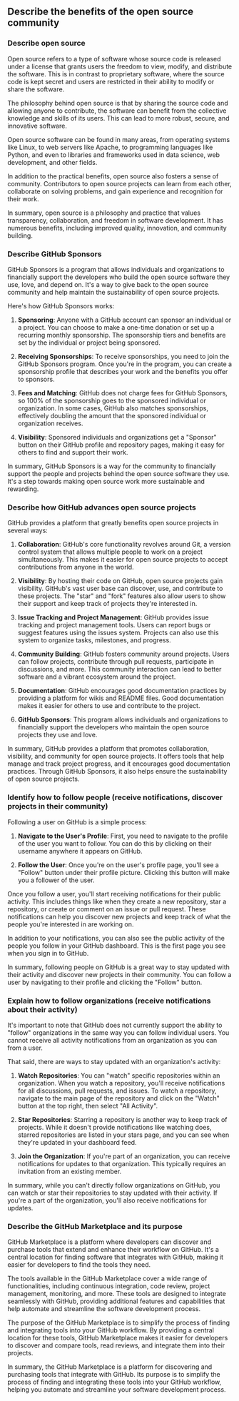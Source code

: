 ## Describe the benefits of the open source community

### Describe open source

Open source refers to a type of software whose source code is released under a license that grants users the freedom to view, modify, and distribute the software. This is in contrast to proprietary software, where the source code is kept secret and users are restricted in their ability to modify or share the software.

The philosophy behind open source is that by sharing the source code and allowing anyone to contribute, the software can benefit from the collective knowledge and skills of its users. This can lead to more robust, secure, and innovative software.

Open source software can be found in many areas, from operating systems like Linux, to web servers like Apache, to programming languages like Python, and even to libraries and frameworks used in data science, web development, and other fields.

In addition to the practical benefits, open source also fosters a sense of community. Contributors to open source projects can learn from each other, collaborate on solving problems, and gain experience and recognition for their work.

In summary, open source is a philosophy and practice that values transparency, collaboration, and freedom in software development. It has numerous benefits, including improved quality, innovation, and community building.

### Describe GitHub Sponsors

GitHub Sponsors is a program that allows individuals and organizations to financially support the developers who build the open source software they use, love, and depend on. It's a way to give back to the open source community and help maintain the sustainability of open source projects.

Here's how GitHub Sponsors works:

1. **Sponsoring**: Anyone with a GitHub account can sponsor an individual or a project. You can choose to make a one-time donation or set up a recurring monthly sponsorship. The sponsorship tiers and benefits are set by the individual or project being sponsored.

2. **Receiving Sponsorships**: To receive sponsorships, you need to join the GitHub Sponsors program. Once you're in the program, you can create a sponsorship profile that describes your work and the benefits you offer to sponsors.

3. **Fees and Matching**: GitHub does not charge fees for GitHub Sponsors, so 100% of the sponsorship goes to the sponsored individual or organization. In some cases, GitHub also matches sponsorships, effectively doubling the amount that the sponsored individual or organization receives.

4. **Visibility**: Sponsored individuals and organizations get a "Sponsor" button on their GitHub profile and repository pages, making it easy for others to find and support their work.

In summary, GitHub Sponsors is a way for the community to financially support the people and projects behind the open source software they use. It's a step towards making open source work more sustainable and rewarding.

### Describe how GitHub advances open source projects

GitHub provides a platform that greatly benefits open source projects in several ways:

1. **Collaboration**: GitHub's core functionality revolves around Git, a version control system that allows multiple people to work on a project simultaneously. This makes it easier for open source projects to accept contributions from anyone in the world.

2. **Visibility**: By hosting their code on GitHub, open source projects gain visibility. GitHub's vast user base can discover, use, and contribute to these projects. The "star" and "fork" features also allow users to show their support and keep track of projects they're interested in.

3. **Issue Tracking and Project Management**: GitHub provides issue tracking and project management tools. Users can report bugs or suggest features using the issues system. Projects can also use this system to organize tasks, milestones, and progress.

4. **Community Building**: GitHub fosters community around projects. Users can follow projects, contribute through pull requests, participate in discussions, and more. This community interaction can lead to better software and a vibrant ecosystem around the project.

5. **Documentation**: GitHub encourages good documentation practices by providing a platform for wikis and README files. Good documentation makes it easier for others to use and contribute to the project.

6. **GitHub Sponsors**: This program allows individuals and organizations to financially support the developers who maintain the open source projects they use and love.

In summary, GitHub provides a platform that promotes collaboration, visibility, and community for open source projects. It offers tools that help manage and track project progress, and it encourages good documentation practices. Through GitHub Sponsors, it also helps ensure the sustainability of open source projects.

### Identify how to follow people (receive notifications, discover projects in their community)

Following a user on GitHub is a simple process:

1. **Navigate to the User's Profile**: First, you need to navigate to the profile of the user you want to follow. You can do this by clicking on their username anywhere it appears on GitHub.

2. **Follow the User**: Once you're on the user's profile page, you'll see a "Follow" button under their profile picture. Clicking this button will make you a follower of the user.

Once you follow a user, you'll start receiving notifications for their public activity. This includes things like when they create a new repository, star a repository, or create or comment on an issue or pull request. These notifications can help you discover new projects and keep track of what the people you're interested in are working on.

In addition to your notifications, you can also see the public activity of the people you follow in your GitHub dashboard. This is the first page you see when you sign in to GitHub.

In summary, following people on GitHub is a great way to stay updated with their activity and discover new projects in their community. You can follow a user by navigating to their profile and clicking the "Follow" button.

### Explain how to follow organizations (receive notifications about their activity)

It's important to note that GitHub does not currently support the ability to "follow" organizations in the same way you can follow individual users. You cannot receive all activity notifications from an organization as you can from a user.

That said, there are ways to stay updated with an organization's activity:

1. **Watch Repositories**: You can "watch" specific repositories within an organization. When you watch a repository, you'll receive notifications for all discussions, pull requests, and issues. To watch a repository, navigate to the main page of the repository and click on the "Watch" button at the top right, then select "All Activity".

2. **Star Repositories**: Starring a repository is another way to keep track of projects. While it doesn't provide notifications like watching does, starred repositories are listed in your stars page, and you can see when they're updated in your dashboard feed.

3. **Join the Organization**: If you're part of an organization, you can receive notifications for updates to that organization. This typically requires an invitation from an existing member.

In summary, while you can't directly follow organizations on GitHub, you can watch or star their repositories to stay updated with their activity. If you're a part of the organization, you'll also receive notifications for updates.

### Describe the GitHub Marketplace and its purpose

GitHub Marketplace is a platform where developers can discover and purchase tools that extend and enhance their workflow on GitHub. It's a central location for finding software that integrates with GitHub, making it easier for developers to find the tools they need.

The tools available in the GitHub Marketplace cover a wide range of functionalities, including continuous integration, code review, project management, monitoring, and more. These tools are designed to integrate seamlessly with GitHub, providing additional features and capabilities that help automate and streamline the software development process.

The purpose of the GitHub Marketplace is to simplify the process of finding and integrating tools into your GitHub workflow. By providing a central location for these tools, GitHub Marketplace makes it easier for developers to discover and compare tools, read reviews, and integrate them into their projects.

In summary, the GitHub Marketplace is a platform for discovering and purchasing tools that integrate with GitHub. Its purpose is to simplify the process of finding and integrating these tools into your GitHub workflow, helping you automate and streamline your software development process.